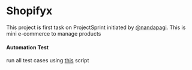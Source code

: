 # Shopifyx
This project is first task on ProjectSprint initiated by [@nandapagi](https://twitter.com/nandapagi). This is mini e-commerce to manage products

#### Automation Test
run all test cases using [this](https://github.com/nandanugg/MarketplaceTestCases) script
